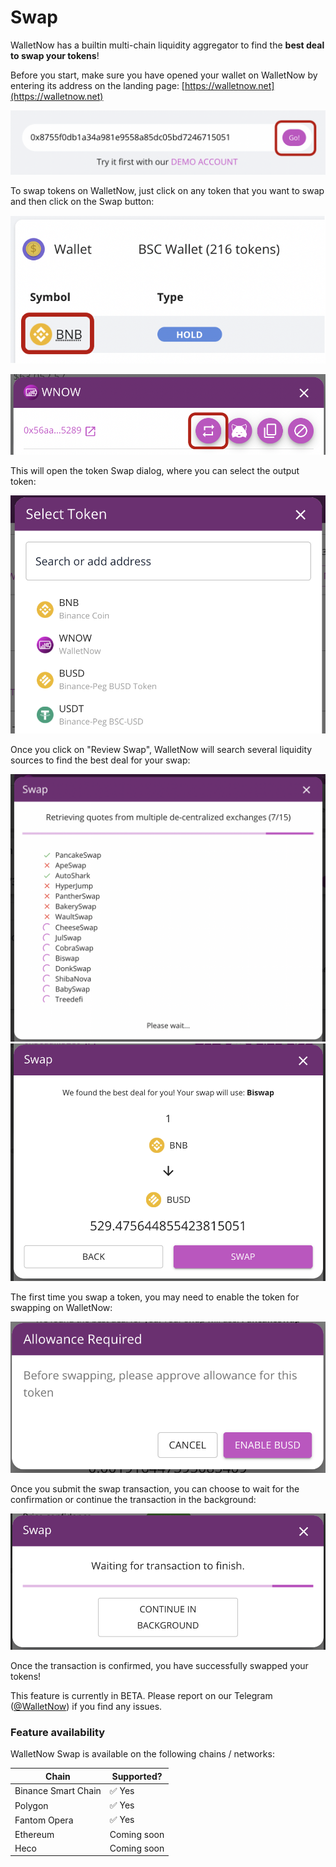 # Swap

WalletNow has a builtin multi-chain liquidity aggregator to find the **best deal to swap your tokens**!

Before you start, make sure you have opened your wallet on WalletNow by entering its address on the landing page: [https://walletnow.net](https://walletnow.net)

![Opening your wallet on WalletNow](<../../.gitbook/assets/image (78).png>)

To swap tokens on WalletNow, just click on any token that you want to swap and then click on the Swap button:

![](<../../.gitbook/assets/image (77).png>)

![Swap button on token dialog](<../../.gitbook/assets/image (81).png>)

This will open the token Swap dialog, where you can select the output token:

![](<../../.gitbook/assets/image (79).png>)

Once you click on "Review Swap", WalletNow will search several liquidity sources to find the best deal for your swap:

![](<../../.gitbook/assets/image (76).png>)![](<../../.gitbook/assets/image (80).png>)

The first time you swap a token, you may need to enable the token for swapping on WalletNow:

![](<../../.gitbook/assets/image (78) (1).png>)

Once you submit the swap transaction, you can choose to wait for the confirmation or continue the transaction in the background:

![](<../../.gitbook/assets/image (82).png>)

Once the transaction is confirmed, you have successfully swapped your tokens!

This feature is currently in BETA. Please report on our Telegram ([@WalletNow](https://t.me/WalletNow)) if you find any issues.



### Feature availability

WalletNow Swap is available on the following chains / networks:

| Chain               | Supported?  |
| ------------------- | ----------- |
| Binance Smart Chain | ✅ Yes       |
| Polygon             | ✅ Yes       |
| Fantom Opera        | ✅ Yes       |
| Ethereum            | Coming soon |
| Heco                | Coming soon |
